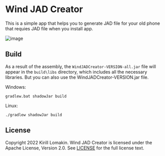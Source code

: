 # Wind JAD Creator
This is a simple app that helps you to generate JAD file for your old phone that requies JAD file when you install app.

![image](https://user-images.githubusercontent.com/76843479/194717397-4d08b0dd-7cf2-44a3-b0f2-8859a461625f.png)
## Build
As a result of the assembly, the `WindJADCreator-VERSION-all.jar` file will appear in the `build\libs` directory, which includes all the necessary libraries. But you can also use the WindJADCreator-VERSION.jar file.

Windows:
```
gradlew.bat shadowJar build
```
Linux:
```
./gradlew shadowJar build
```
## License
Copyright 2022 Kirill Lomakin. Wind JAD Creator is licensed under the Apache License, Version 2.0. See [LICENSE](LICENSE.md) for the full license text.
